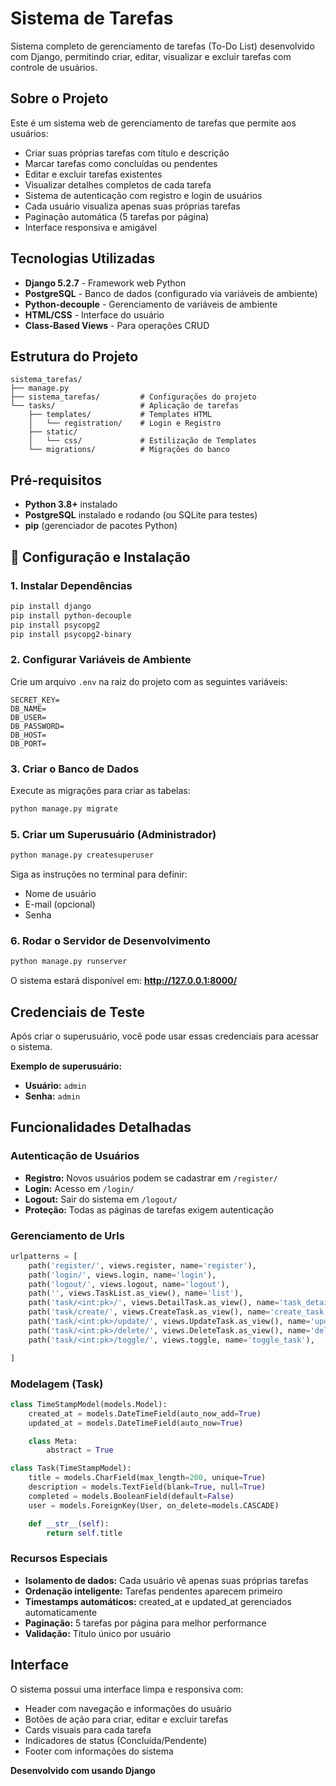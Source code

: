 # Sistema de Tarefas 

Sistema completo de gerenciamento de tarefas (To-Do List) desenvolvido com Django, permitindo criar, editar, visualizar e excluir tarefas com controle de usuários.

##  Sobre o Projeto

Este é um sistema web de gerenciamento de tarefas que permite aos usuários:
- Criar suas próprias tarefas com título e descrição
- Marcar tarefas como concluídas ou pendentes
- Editar e excluir tarefas existentes
- Visualizar detalhes completos de cada tarefa
- Sistema de autenticação com registro e login de usuários
- Cada usuário visualiza apenas suas próprias tarefas
- Paginação automática (5 tarefas por página)
- Interface responsiva e amigável

##  Tecnologias Utilizadas

- **Django 5.2.7** - Framework web Python
- **PostgreSQL** - Banco de dados (configurado via variáveis de ambiente)
- **Python-decouple** - Gerenciamento de variáveis de ambiente
- **HTML/CSS** - Interface do usuário
- **Class-Based Views** - Para operações CRUD

##  Estrutura do Projeto

```
sistema_tarefas/
├── manage.py
├── sistema_tarefas/         # Configurações do projeto
└── tasks/                   # Aplicação de tarefas
    ├── templates/           # Templates HTML
    │   └── registration/    # Login e Registro
    ├── static/
    │   └── css/             # Estilização de Templates
    └── migrations/          # Migrações do banco
```

##  Pré-requisitos

- **Python 3.8+** instalado
- **PostgreSQL** instalado e rodando (ou SQLite para testes)
- **pip** (gerenciador de pacotes Python)

## 🔧 Configuração e Instalação

### 1. Instalar Dependências

```bash
pip install django
pip install python-decouple
pip install psycopg2
pip install psycopg2-binary
```

### 2. Configurar Variáveis de Ambiente

Crie um arquivo `.env` na raiz do projeto com as seguintes variáveis:

```env
SECRET_KEY=
DB_NAME=
DB_USER=
DB_PASSWORD=
DB_HOST=
DB_PORT=
```

### 3. Criar o Banco de Dados

Execute as migrações para criar as tabelas:

```bash
python manage.py migrate
```

### 5. Criar um Superusuário (Administrador)

```bash
python manage.py createsuperuser
```

Siga as instruções no terminal para definir:
- Nome de usuário
- E-mail (opcional)
- Senha

### 6. Rodar o Servidor de Desenvolvimento

```bash
python manage.py runserver
```

O sistema estará disponível em: **http://127.0.0.1:8000/**

##  Credenciais de Teste

Após criar o superusuário, você pode usar essas credenciais para acessar o sistema.

**Exemplo de superusuário:**
- **Usuário:** `admin`
- **Senha:** `admin`

##  Funcionalidades Detalhadas

### Autenticação de Usuários
- **Registro:** Novos usuários podem se cadastrar em `/register/`
- **Login:** Acesso em `/login/`
- **Logout:** Sair do sistema em `/logout/`
- **Proteção:** Todas as páginas de tarefas exigem autenticação

### Gerenciamento de Urls

```python
urlpatterns = [
    path('register/', views.register, name='register'),
    path('login/', views.login, name='login'),
    path('logout/', views.logout, name='logout'),
    path('', views.TaskList.as_view(), name='list'),
    path('task/<int:pk>/', views.DetailTask.as_view(), name='task_detail'),
    path('task/create/', views.CreateTask.as_view(), name='create_task'),
    path('task/<int:pk>/update/', views.UpdateTask.as_view(), name='update_task'),
    path('task/<int:pk>/delete/', views.DeleteTask.as_view(), name='delete_task'),
    path('task/<int:pk>/toggle/', views.toggle, name='toggle_task'),

]
```

### Modelagem (Task)

```python
class TimeStampModel(models.Model):
    created_at = models.DateTimeField(auto_now_add=True)
    updated_at = models.DateTimeField(auto_now=True)

    class Meta:
        abstract = True

class Task(TimeStampModel):
    title = models.CharField(max_length=200, unique=True)
    description = models.TextField(blank=True, null=True)
    completed = models.BooleanField(default=False)
    user = models.ForeignKey(User, on_delete=models.CASCADE)

    def __str__(self):
        return self.title
```

### Recursos Especiais
- **Isolamento de dados:** Cada usuário vê apenas suas próprias tarefas
- **Ordenação inteligente:** Tarefas pendentes aparecem primeiro
- **Timestamps automáticos:** created_at e updated_at gerenciados automaticamente
- **Paginação:** 5 tarefas por página para melhor performance
- **Validação:** Título único por usuário

##  Interface

O sistema possui uma interface limpa e responsiva com:
- Header com navegação e informações do usuário
- Botões de ação para criar, editar e excluir tarefas
- Cards visuais para cada tarefa
- Indicadores de status (Concluída/Pendente)
- Footer com informações do sistema


**Desenvolvido com usando Django**
